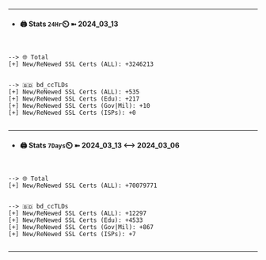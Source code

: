 

---
- #### 🖨️ **Stats** `24Hr`⏲️ ➼ 2024_03_13
```console


--> 🌐 Total
[+] New/ReNewed SSL Certs (ALL): +3246213


--> 🇧🇩 bd_ccTLDs
[+] New/ReNewed SSL Certs (ALL): +535
[+] New/ReNewed SSL Certs (Edu): +217
[+] New/ReNewed SSL Certs (Gov|Mil): +10
[+] New/ReNewed SSL Certs (ISPs): +0


```

---
- #### 🖨️ **Stats** `7Days`⏲️ ➼ 2024_03_13 <--> 2024_03_06
```console


--> 🌐 Total
[+] New/ReNewed SSL Certs (ALL): +70079771


--> 🇧🇩 bd_ccTLDs
[+] New/ReNewed SSL Certs (ALL): +12297
[+] New/ReNewed SSL Certs (Edu): +4533
[+] New/ReNewed SSL Certs (Gov|Mil): +867
[+] New/ReNewed SSL Certs (ISPs): +7


```

---

